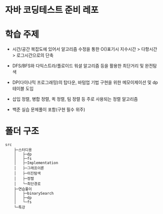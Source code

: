 # 자바 코딩테스트 준비 레포

# 학습 주제
- 시간/공간 복잡도에 있어서 알고리즘 수정을 통한 O()표기시 지수시간 > 다항시간 > 로그시간으로의 단축
- DFS/BFS와 다익스트라/플로이드 워셜 알고리즘 등을 활용한 최단거리 및 완전탐색
- DP(다이나믹 프로그래밍)의 탑다운, 바텀업 기법 구현을 위한 메모이제이션 및 dp테이블 도입
- 삽입 정렬, 병합 정렬, 퀵 정렬, 팀 정렬 등 주로 사용되는 정렬 알고리즘

- 백준 실습 문제풀이 포함(구현 필수 위주)

# 폴더 구조
```
src
    ├─스터디용
    │   ├─dp
    │   ├─fs
    │   ├─Implementation
    │   ├─그래프이론
    │   ├─이진탐색
    │   ├─정렬
    │   └─최단경로
    ├─연습풀이
    │   ├─binarySearch
    │   ├─dp
    │   └─fs
    └─특강
```


